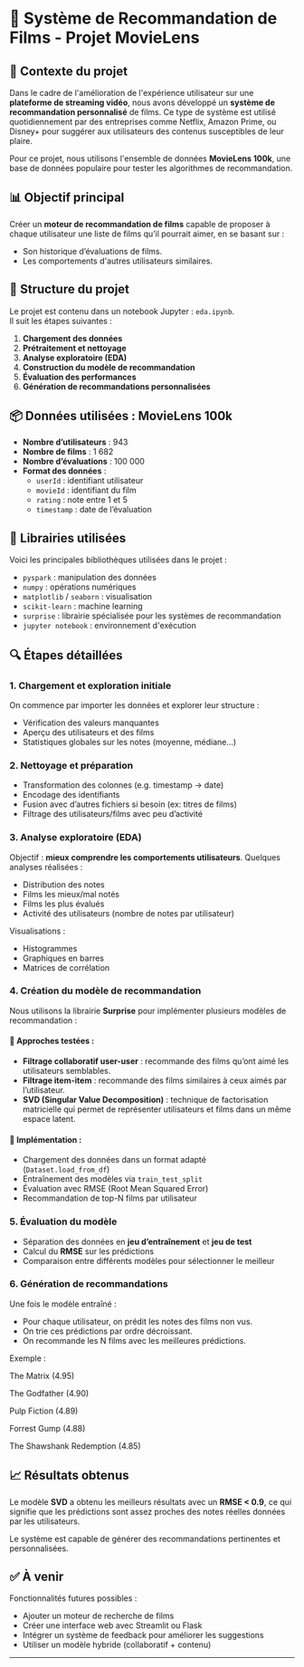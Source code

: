 # 🎥 Système de Recommandation de Films - Projet MovieLens

## 📌 Contexte du projet

Dans le cadre de l'amélioration de l'expérience utilisateur sur une **plateforme de streaming vidéo**, nous avons développé un **système de recommandation personnalisé** de films. Ce type de système est utilisé quotidiennement par des entreprises comme Netflix, Amazon Prime, ou Disney+ pour suggérer aux utilisateurs des contenus susceptibles de leur plaire.

Pour ce projet, nous utilisons l'ensemble de données **MovieLens 100k**, une base de données populaire pour tester les algorithmes de recommandation.



## 📊 Objectif principal

Créer un **moteur de recommandation de films** capable de proposer à chaque utilisateur une liste de films qu’il pourrait aimer, en se basant sur :
- Son historique d’évaluations de films.
- Les comportements d'autres utilisateurs similaires.



## 📁 Structure du projet

Le projet est contenu dans un notebook Jupyter : `eda.ipynb`.  
Il suit les étapes suivantes :

1. **Chargement des données**
2. **Prétraitement et nettoyage**
3. **Analyse exploratoire (EDA)**
4. **Construction du modèle de recommandation**
5. **Évaluation des performances**
6. **Génération de recommandations personnalisées**



## 📦 Données utilisées : MovieLens 100k

- **Nombre d’utilisateurs** : 943  
- **Nombre de films** : 1 682  
- **Nombre d’évaluations** : 100 000  
- **Format des données** :
  - `userId` : identifiant utilisateur
  - `movieId` : identifiant du film
  - `rating` : note entre 1 et 5
  - `timestamp` : date de l’évaluation


## 🧪 Librairies utilisées

Voici les principales bibliothèques utilisées dans le projet :

- `pyspark` : manipulation des données
- `numpy` : opérations numériques
- `matplotlib` / `seaborn` : visualisation
- `scikit-learn` : machine learning
- `surprise` : librairie spécialisée pour les systèmes de recommandation
- `jupyter notebook` : environnement d'exécution



## 🔍 Étapes détaillées

### 1. Chargement et exploration initiale

On commence par importer les données et explorer leur structure :
- Vérification des valeurs manquantes
- Aperçu des utilisateurs et des films
- Statistiques globales sur les notes (moyenne, médiane…)

### 2. Nettoyage et préparation

- Transformation des colonnes (e.g. timestamp → date)
- Encodage des identifiants
- Fusion avec d’autres fichiers si besoin (ex: titres de films)
- Filtrage des utilisateurs/films avec peu d’activité

### 3. Analyse exploratoire (EDA)

Objectif : **mieux comprendre les comportements utilisateurs**.
Quelques analyses réalisées :
- Distribution des notes
- Films les mieux/mal notés
- Films les plus évalués
- Activité des utilisateurs (nombre de notes par utilisateur)

Visualisations :
- Histogrammes
- Graphiques en barres
- Matrices de corrélation

### 4. Création du modèle de recommandation

Nous utilisons la librairie **Surprise** pour implémenter plusieurs modèles de recommandation :

#### 📍 Approches testées :
- **Filtrage collaboratif user-user** : recommande des films qu’ont aimé les utilisateurs semblables.
- **Filtrage item-item** : recommande des films similaires à ceux aimés par l’utilisateur.
- **SVD (Singular Value Decomposition)** : technique de factorisation matricielle qui permet de représenter utilisateurs et films dans un même espace latent.

#### 🔧 Implémentation :
- Chargement des données dans un format adapté (`Dataset.load_from_df`)
- Entraînement des modèles via `train_test_split`
- Évaluation avec RMSE (Root Mean Squared Error)
- Recommandation de top-N films par utilisateur

### 5. Évaluation du modèle

- Séparation des données en **jeu d’entraînement** et **jeu de test**
- Calcul du **RMSE** sur les prédictions
- Comparaison entre différents modèles pour sélectionner le meilleur

### 6. Génération de recommandations

Une fois le modèle entraîné :
- Pour chaque utilisateur, on prédit les notes des films non vus.
- On trie ces prédictions par ordre décroissant.
- On recommande les N films avec les meilleures prédictions.

Exemple :

The Matrix (4.95)

The Godfather (4.90)

Pulp Fiction (4.89)

Forrest Gump (4.88)

The Shawshank Redemption (4.85)




## 📈 Résultats obtenus

Le modèle **SVD** a obtenu les meilleurs résultats avec un **RMSE < 0.9**, ce qui signifie que les prédictions sont assez proches des notes réelles données par les utilisateurs.

Le système est capable de générer des recommandations pertinentes et personnalisées.


## ✅ À venir

Fonctionnalités futures possibles :
- Ajouter un moteur de recherche de films
- Créer une interface web avec Streamlit ou Flask
- Intégrer un système de feedback pour améliorer les suggestions
- Utiliser un modèle hybride (collaboratif + contenu)

---


